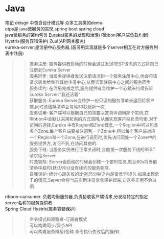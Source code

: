 # Java
笔记
deisgn 中包含设计模式等 众多工具类的demo.     
otps是 java微服务的实现,spring boot spring cloud       
java微服务的架构包含 Eureka(服务的发现和治理) Ribbon(客户端负载均衡) Hystrix(服务容错保护) Zuul(API网关服务)     
eureka-server:是注册中心服务器,(高可用实现就是多个server相互在对方服务列表中注册)        
>>服务注册: 服务提供者启动的时候会通过发送REST请求的方式将自己注册到Eureka Server       
>>服务同步: 当服务提供者发送注册请求到一个服务注册中心,他会将该请求转发给集群其他注册中心,从而实现注册中心之间的服务同步       
>>服务续约: 在注册完成之后,服务提供者会维护一个心跳来持续告诉Eureka Server:"我还活着"       
>>获取服务: Eureka Server会维护一份只读的服务清单来返回给客户端,同时该缓存清单会每隔30秒跟新一次.     
>>服务调用: 客户端可以根据自己的需要决定具体调用那个实例,在Ribbon中会默认采用轮询的方式调用,从而实现客户端负责均衡,对于访问的选择,Eureka
中有Region和Zone概念,一个Region中可以包含多个Zone.每个客户端要被注册到一个Zone中,所以每个客户端对应一个Region和一个Zone,在进行调用时,优先访问同处一个Zone中的服务提供方,访问不到,在访问其他的.      
>>服务下线: 当服务实例进行正常关闭时,会触发一次服务下线的REST请求给Server        
>>时效剔除: Server会启动的时候会创建一个定时任务,默认60s将当前清单中超时(默认90s)没有续约的服务剔除.        
>>自我保护: 统计心跳失败的比例,15分钟之内是否低于85%.如果出现低于的情况,Server会将当前实例注册信息保护起来,让这些实例不会过期.       


ribbon-consumer: 负载均衡服务器,负责接收客户端请求,分发给特定的指定server名称的服务提供者.      
Spring Cloud Hystrix(服务容错保护)
>>命令模式和观察者-订阅者模式        
>>可以构建同步/异步API      
>>可以构建服务降级(俗称 命令执行失败后的操作)       
